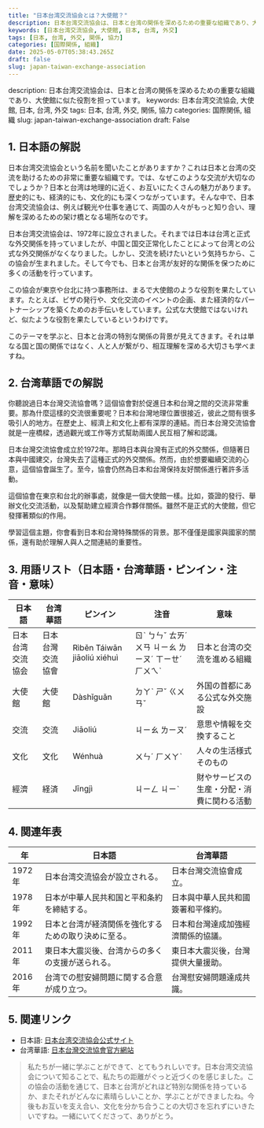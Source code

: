 ```yaml
---
title: "日本台湾交流協会とは？大使館？"
description: 日本台湾交流協会は、日本と台湾の関係を深めるための重要な組織であり、大使館に似た役割を担っています。
keywords: [日本台湾交流協会, 大使館, 日本, 台湾, 外交]
tags: [日本, 台湾, 外交, 関係, 協力]
categories: [国際関係, 組織]
date: 2025-05-07T05:38:43.265Z
draft: false
slug: japan-taiwan-exchange-association
---
```


description: 日本台湾交流協会は、日本と台湾の関係を深めるための重要な組織であり、大使館に似た役割を担っています。
keywords: 日本台湾交流協会, 大使館, 日本, 台湾, 外交
tags: 日本, 台湾, 外交, 関係, 協力
categories: 国際関係, 組織
slug: japan-taiwan-exchange-association
draft: False

## 1. 日本語の解説

日本台湾交流協会という名前を聞いたことがありますか？これは日本と台湾の交流を助けるための非常に重要な組織です。では、なぜこのような交流が大切なのでしょうか？日本と台湾は地理的に近く、お互いにたくさんの魅力があります。歴史的にも、経済的にも、文化的にも深くつながっています。そんな中で、日本台湾交流協会は、例えば観光や仕事を通じて、両国の人々がもっと知り合い、理解を深めるための架け橋となる場所なのです。

日本台湾交流協会は、1972年に設立されました。それまでは日本は台湾と正式な外交関係を持っていましたが、中国と国交正常化したことによって台湾との公式な外交関係がなくなりました。しかし、交流を続けたいという気持ちから、この協会が生まれました。そして今でも、日本と台湾が友好的な関係を保つために多くの活動を行っています。

この協会が東京や台北に持つ事務所は、まるで大使館のような役割を果たしています。たとえば、ビザの発行や、文化交流のイベントの企画、また経済的なパートナーシップを築くためのお手伝いをしています。公式な大使館ではないけれど、似たような役割を果たしているというわけです。

このテーマを学ぶと、日本と台湾の特別な関係の背景が見えてきます。それは単なる国と国の関係ではなく、人と人が繋がり、相互理解を深める大切さも学べますね。

## 2. 台湾華語での解説  

你聽說過日本台灣交流協會嗎？這個協會對於促進日本和台灣之間的交流非常重要。那為什麼這樣的交流很重要呢？日本和台灣地理位置很接近，彼此之間有很多吸引人的地方。在歷史上、經濟上和文化上都有深厚的連結。而日本台灣交流協會就是一座橋樑，透過觀光或工作等方式幫助兩國人民互相了解和認識。

日本台灣交流協會成立於1972年。那時日本與台灣有正式的外交關係，但隨著日本與中國建交，台灣失去了這種正式的外交關係。然而，由於想要繼續交流的心意，這個協會誕生了。至今，協會仍然為日本和台灣保持友好關係進行著許多活動。

這個協會在東京和台北的辦事處，就像是一個大使館一樣。比如，簽證的發行、舉辦文化交流活動，以及幫助建立經濟合作夥伴關係。雖然不是正式的大使館，但它發揮著類似的作用。

學習這個主題，你會看到日本和台灣特殊關係的背景。那不僅僅是國家與國家的關係，還有助於理解人與人之間連結的重要性。

## 3. 用語リスト（日本語・台湾華語・ピンイン・注音・意味）

| 日本語           | 台湾華語           | ピンイン          | 注音          | 意味                                 |
| ---------------- | ------------------ | ----------------- | ------------- | ------------------------------------ |
| 日本台湾交流協会 | 日本台灣交流協會   | Rìběn Táiwān jiāoliú xiéhuì | ㄖˋ ㄅㄣˇ ㄊㄞˊ ㄨㄢ ㄐㄧㄠ ㄌㄧㄡˊ ㄒㄧㄝˊ ㄏㄨㄟˋ | 日本と台湾の交流を進める組織          |
| 大使館           | 大使館             | Dàshǐguǎn         | ㄉㄚˋ ㄕˇ ㄍㄨㄢˇ | 外国の首都にある公式な外交施設       |
| 交流             | 交流               | Jiāoliú           | ㄐㄧㄠ ㄌㄧㄡˊ   | 意思や情報を交換すること             |
| 文化             | 文化               | Wénhuà            | ㄨㄣˊ ㄏㄨㄚˋ   | 人々の生活様式そのもの               |
| 經濟             | 経済               | Jīngjì            | ㄐㄧㄥ ㄐㄧˋ     | 財やサービスの生産・分配・消費に関わる活動 |

## 4. 関連年表

| 年     | 日本語                                                | 台湾華語                                           |
| ------ | ----------------------------------------------------- | -------------------------------------------------- |
| 1972年 | 日本台湾交流協会が設立される。                   | 日本台灣交流協會成立。                         |
| 1978年 | 日本が中華人民共和国と平和条約を締結する。         | 日本與中華人民共和國簽署和平條約。         |
| 1992年 | 日本と台湾が経済関係を強化するための取り決めに至る。 | 日本和台灣達成加強經濟關係的協議。     |
| 2011年 | 東日本大震災後、台湾からの多くの支援が送られる。     | 東日本大震災後，台灣提供大量援助。     |
| 2016年 | 台湾での慰安婦問題に関する合意が成り立つ。             | 台灣慰安婦問題達成共識。                     |

## 5. 関連リンク  

- 日本語: [日本台湾交流協会公式サイト](https://www.koryu.or.jp/)
- 台湾華語: [日本台灣交流協會官方網站](https://www.koryu.or.jp/tw/)

> 私たちが一緒に学ぶことができて、とてもうれしいです。日本台湾交流協会について知ることで、私たちの距離がぐっと近づくのを感じました。この協会の活動を通じて、日本と台湾がどれほど特別な関係を持っているか、またそれがどんなに素晴らしいことか、学ぶことができましたね。今後もお互いを支え合い、文化を分かち合うことの大切さを忘れずにいきたいですね。一緒にいてくださって、ありがとう。